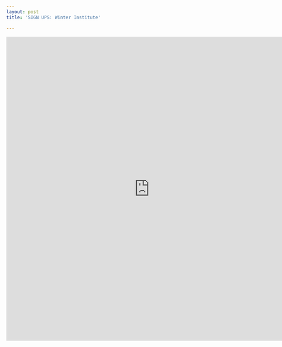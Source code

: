 ```yaml
---
layout: post
title: 'SIGN UPS: Winter Institute'

---
```


<iframe src="https://docs.google.com/spreadsheet/embeddedform?formkey=dHdZbGZZWkxiSUNtdG1yQmt1MGZGb2c6MQ" width="760" height="809" frameborder="0" marginheight="0" marginwidth="0">Loading...</iframe>

